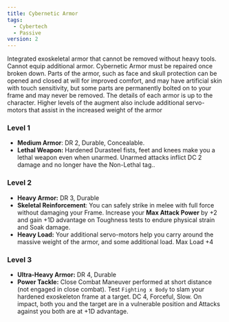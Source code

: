 ```yaml
---
title: Cybernetic Armor
tags:
  - Cybertech
  - Passive
version: 2
---
```

Integrated exoskeletal armor that cannot be removed without heavy tools. Cannot equip additional armor. Cybernetic Armor must be repaired once broken down. Parts of the armor, such as face and skull protection can be opened and closed at will for improved comfort, and may have artificial skin with touch sensitivity, but some parts are permanently bolted on to your frame and may never be removed. The details of each armor is up to the character. Higher levels of the augment also include additional servo-motors that assist in the increased weight of the armor

### Level 1
- **Medium Armor**: DR 2, Durable, Concealable.
- **Lethal  Weapon:** Hardened Durasteel fists, feet and knees make you a lethal weapon even when unarmed. Unarmed attacks inflict DC 2 damage and no longer have the Non-Lethal tag..

### Level 2
- **Heavy Armor:** DR 3, Durable
- **Skeletal Reinforcement**: You can safely strike in melee with full force without damaging your Frame. Increase your **Max Attack Power** by +2 and gain +1D advantage on Toughness tests to endure physical strain and Soak damage.
- **Heavy Load:** Your additional servo-motors help you carry around the massive weight of the armor, and some additional load. Max Load +4

### Level 3
- **Ultra-Heavy Armor:** DR 4, Durable
- **Power Tackle:** Close Combat Maneuver performed at short distance (not engaged in close combat). Test `Fighting x Body` to slam your hardened exoskeleton frame at a target. DC 4, Forceful, Slow. On impact, both you and the target are in a vulnerable position and Attacks against you both are at +1D advantage.


